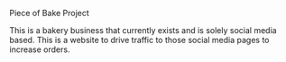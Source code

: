 Piece of Bake Project

This is a bakery business that currently exists and is solely social media based.  This is a website to drive traffic to those social media pages to increase orders.



